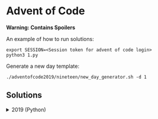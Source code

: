 Advent of Code
==============

**Warning: Contains Spoilers**

An example of how to run solutions:

~~~ 
export SESSION=<Session token for advent of code login>
python3 1.py
~~~ 

Generate a new day template:

~~~
./adventofcode2019/nineteen/new_day_generator.sh -d 1
~~~

Solutions
---------

<details><summary>2019 (Python)</summary>

*   **Day 1** - The Tyranny of the Rocket Equation :           *([code][19d1c])*
*   **Day 2** - 1202 Program Alarm :                           *([code][19d2c])*

[19d1c]: 2019/1/1.py
[19d2c]: 2019/2/2.py

</details>